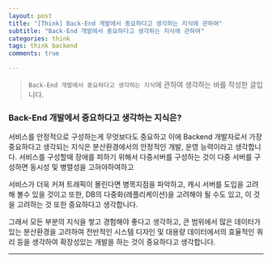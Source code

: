 ```yaml
---  
layout: post  
title: "[Think] Back-End 개발에서 중요하다고 생각하는 지식에 관하여"  
subtitle: "Back-End 개발에서 중요하다고 생각하는 지식에 관하여"  
categories: think
tags: think backend
comments: true

---
```

> `Back-End 개발에서 중요하다고 생각하는 지식`에 관하여 생각하는 바를 작성한 글입니다.

### Back-End 개발에서 중요하다고 생각하는 지식은?

서비스를 안정적으로 구성하는게 무엇보다도 중요하고 이에 Backend 개발자로서 가장 중요하다고 생각되는 지식은 분산환경에서의 안정적인 개발, 운영 능력이라고 생각합니다. 서비스를 구성할때 장애를 피하기 위해서 다중서버를 구성하는 것이 다중 서버를 구성하면 동시성 및 병렬성을 고혀야하여하고

서비스가 더욱 커져 트래픽이 몰린다면 병목지점을 파악하고, 캐시 서버를 도입을 고려 해 볼수 있을 것이고 또한, DB의 다중화(레플리케이션)을 고려해야 될 수도 있고, 이 것을 고려하는 것 또한 중요하다고 생각합니다.

그래서 모든 부분의 지식을 쌓고 경험해야 좋다고 생각하고, 큰 범위에서 많은 데이터가 있는 분산환경을 고려하여 전반적인 시스템 디자인 및 대용량 데이터에서의 효율적인 쿼리 등을 생각하여 확장성있는 개발을 하는 것이 중요하다고 생각합니다.

---